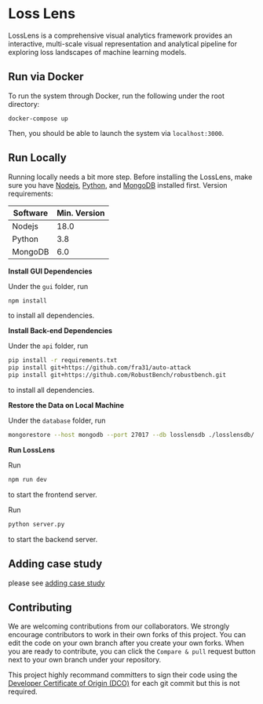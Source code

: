 # Loss Lens

LossLens is a comprehensive visual analytics framework provides an interactive, multi-scale visual representation and analytical pipeline for exploring loss landscapes of
machine learning models.

## Run via Docker

To run the system through Docker, run the following under the root directory:

```
docker-compose up
```

Then, you should be able to launch the system via `localhost:3000`.

## Run Locally

Running locally needs a bit more step. Before installing the LossLens, make sure you have [Nodejs](https://www.digitalocean.com/community/tutorials/how-to-install-node-js-on-ubuntu-22-04), [Python](https://www.python.org), and [MongoDB](https://www.mongodb.com/docs/manual/tutorial/install-mongodb-on-ubuntu/) installed first. Version requirements:

| Software | Min. Version |
| -------- | ------------ |
| Nodejs   | 18.0         |
| Python   | 3.8          |
| MongoDB  | 6.0          |

**Install GUI Dependencies**

Under the `gui` folder, run

```bash
npm install
```

to install all dependencies.

**Install Back-end Dependencies**

Under the `api` folder, run

```bash
pip install -r requirements.txt
pip install git+https://github.com/fra31/auto-attack
pip install git+https://github.com/RobustBench/robustbench.git
```

to install all dependencies.

**Restore the Data on Local Machine**

Under the `database` folder, run

```bash
mongorestore --host mongodb --port 27017 --db losslensdb ./losslensdb/
```

**Run LossLens**

Run

```bash
npm run dev
```

to start the frontend server.

Run

```bash
python server.py
```

to start the backend server.

## Adding case study

please see [adding case study](server/calculate/README.md)

## Contributing

We are welcoming contributions from our collaborators. We strongly encourage contributors to work in their own forks of this project. You can edit the code on your own branch after you create your own forks. When you are ready to contribute, you can click the `Compare & pull` request button next to your own branch under your repository.

This project highly recommand committers to sign their code using the [Developer Certificate of Origin (DCO)](https://developercertificate.org/) for each git commit but this is not required.
